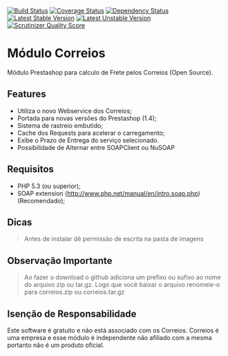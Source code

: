 [![Build Status](https://travis-ci.org/dlanileonardo/correios.png)](https://travis-ci.org/dlanileonardo/correios)
[![Coverage Status](https://coveralls.io/repos/dlanileonardo/correios/badge.png)](https://coveralls.io/r/dlanileonardo/correios)
[![Dependency Status](https://www.versioneye.com/user/projects/51d658e5586cef000200ddec/badge.png)](https://www.versioneye.com/user/projects/51d658e5586cef000200ddec)
[![Latest Stable Version](https://poser.pugx.org/dlanileonardo/correios/v/stable.png)](https://packagist.org/packages/dlanileonardo/correios)
[![Latest Unstable Version](https://poser.pugx.org/dlanileonardo/correios/v/unstable.png)](https://packagist.org/packages/dlanileonardo/correios)
[![Scrutinizer Quality Score](https://scrutinizer-ci.com/g/dlanileonardo/correios/badges/quality-score.png?s=436c76983e47b2538c72f28e6fd092356061c0ac)](https://scrutinizer-ci.com/g/dlanileonardo/correios/)

Módulo Correios
===============

Módulo Prestashop para calculo de Frete pelos Correios (Open Source).

Features
--------

* Utiliza o novo Webservice dos Correios;
* Portada para novas versões do Prestashop (1.4);
* Sistema de rastreio embutido;
* Cache dos Requests para acelerar o carregamento;
* Exibe o Prazo de Entrega do serviço selecionado.
* Possibilidade de Alternar entre SOAPClient ou NuSOAP

Requisitos
----------

* PHP 5.3 (ou superior);
* SOAP extension (http://www.php.net/manual/en/intro.soap.php) (Recomendado);

Dicas
-----

> Antes de instalar dê permissão de escrita na pasta de imagens

Observação Importante
---------------------

> Ao fazer o download o github adiciona um prefixo ou sufixo ao nome do arquivo zip ou tar.gz.
> Logo que você baixar o arquivo renomeie-o para correios.zip ou correios.tar.gz

Isenção de Responsabilidade
---------------------------

Este software é gratuito e não está associado com os Correios. 
Correios é uma empresa e esse módulo é independente não afiliado com a mesma portanto não é 
um produto oficial.
